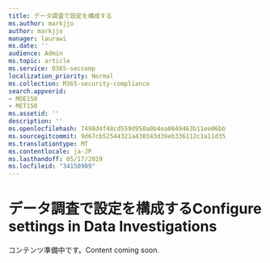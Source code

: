 ```yaml
---
title: データ調査で設定を構成する
ms.author: markjjo
author: markjjo
manager: laurawi
ms.date: ''
audience: Admin
ms.topic: article
ms.service: O365-seccomp
localization_priority: Normal
ms.collection: M365-security-compliance
search.appverid:
- MOE150
- MET150
ms.assetid: ''
description: ''
ms.openlocfilehash: 7498d4f48cd559d950a0b4ea0049463b11ee06bb
ms.sourcegitcommit: 9d67cb52544321a430343d39eb336112c1a11d35
ms.translationtype: MT
ms.contentlocale: ja-JP
ms.lasthandoff: 05/17/2019
ms.locfileid: "34150989"
---
```

# <a name="configure-settings-in-data-investigations"></a><span data-ttu-id="4642a-102">データ調査で設定を構成する</span><span class="sxs-lookup"><span data-stu-id="4642a-102">Configure settings in Data Investigations</span></span>

<span data-ttu-id="4642a-103">コンテンツ準備中です。</span><span class="sxs-lookup"><span data-stu-id="4642a-103">Content coming soon.</span></span>